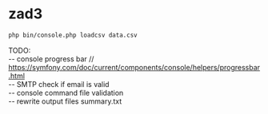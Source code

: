 # zad3
```bash
php bin/console.php loadcsv data.csv
```

TODO:  
-- console progress bar // https://symfony.com/doc/current/components/console/helpers/progressbar.html  
-- SMTP check if email is valid  
-- console command file validation  
-- rewrite output files summary.txt
